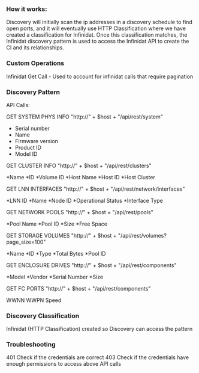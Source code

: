 <h3>How it works:</h3>
Discovery will initially scan the ip addresses in a discovery schedule to find open ports, and it will eventually use HTTP Classification where we have created a classification for Infinidat. Once this classification matches, the Infinidat discovery pattern is used to access the Infinidat API to create the CI and its relationships.

<h3>Custom Operations</h3>

Infinidat Get Call - Used to account for infinidat calls that require pagination

<h3>Discovery Pattern</h3>

API Calls:

GET SYSTEM PHYS INFO "http://" + $host + "/api/rest/system"
* Serial number
* Name 
* Firmware version
* Product ID
* Model ID

GET CLUSTER INFO "http://" + $host + "/api/rest/clusters"

*Name
*ID
*Volume ID
*Host Name
*Host ID
*Host Cluster
	
GET LNN INTERFACES "http://" + $host + "/api/rest/network/interfaces"

*LNN ID
*Name
*Node ID
*Operational Status
*Interface Type

GET NETWORK POOLS "http://" + $host + "/api/rest/pools"

*Pool Name
*Pool ID
*Size
*Free Space

GET STORAGE VOLUMES "http://" + $host + "/api/rest/volumes?page_size=100"

*Name
*ID
*Type
*Total Bytes
*Pool ID

GET ENCLOSURE DRIVES "http://" + $host + "/api/rest/components"

*Model
*Vendor
*Serial Number
*Size

GET FC PORTS "http://" + $host + "/api/rest/components"

WWNN
WWPN
Speed


<h3>Discovery Classification</h3>
Infinidat (HTTP Classification) created so Discovery can access the pattern

<h3>Troubleshooting</h3>
	401 Check if the credentials are correct
	403 Check if the credentials have enough permissions to access above API calls
	


